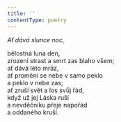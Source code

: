 ```yaml
---
title: ''
contentType: poetry
---
```


<section>

_Ať dává slunce noc,_

bělostná luna den,  
zrození strast a smrt zas blaho všem;  
ať dává léto mráz,  
ať promění se nebe v samo peklo  
a peklo v nebe zas;  
ať zruší svět a los svůj řád,  
když už jej Láska ruší  
a nevděčníku přeje napořád  
a oddaného kruší.

</section>
